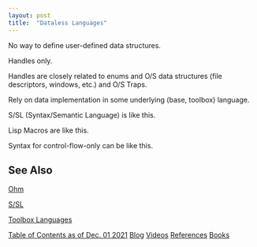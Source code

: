 ```yaml
---
layout: post
title:  "Dataless Languages"
---
```


No way to define user-defined data structures.

Handles only.

Handles are closely related to enums and O/S data structures (file descriptors, windows, etc.) and O/S Traps.

Rely on data implementation in some underlying (base, toolbox) language.

S/SL (Syntax/Semantic Language) is like this.

Lisp Macros are like this.

Syntax for control-flow-only can be like this.

## See Also

[Ohm](https://ohmjs.org)

[S/SL](https://en.wikipedia.org/wiki/S/SL_programming_language)

[Toolbox Languages](https://guitarvydas.github.io/2021/04/28/Toolbox-Languages-(2).html)

[Table of Contents as of Dec. 01 2021](https://guitarvydas.github.io/2021/12/10/Table-of-Contents-Dec-01-2021.html)
[Blog](https://guitarvydas.github.io)
[Videos](https://www.youtube.com/channel/UC9EJr0nKHwadbHUtc5zHdmQ/videos)
[References](https://guitarvydas.github.io/2021/01/14/References.html)
[Books](https://leanpub.com/u/paul-tarvydas.html)

<script src="https://utteranc.es/client.js" 
        repo="guitarvydas/guitarvydas.github.io" 
        issue-term="pathname" 
        theme="github-light" 
        crossorigin="anonymous" > 
</script> 
